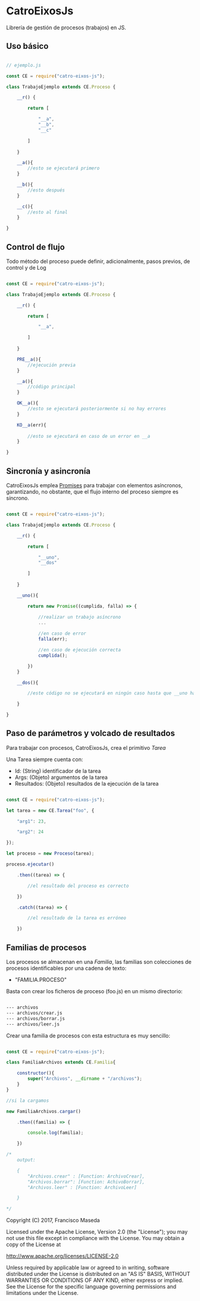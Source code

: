 # CatroEixosJs

Librería de gestión de procesos (trabajos) en JS. 

## Uso básico

```js

// ejemplo.js

const CE = require("catro-eixos-js");

class TrabajoEjemplo extends CE.Proceso {

    __r() {

        return [

            "__a",
            "__b", 
            "__c"

        ]
        
    }

    __a(){
        //esto se ejecutará primero
    }

    __b(){
        //esto después
    }

    __c(){
        //esto al final
    }

}

```
## Control de flujo

Todo método del proceso puede definir, adicionalmente, pasos previos, de control y de Log

```js

const CE = require("catro-eixos-js");

class TrabajoEjemplo extends CE.Proceso {

    __r() {

        return [

            "__a",

        ]
        
    }

    PRE__a(){
        //ejecución previa 
    }

    __a(){
        //código principal
    }

    OK__a(){
        //esto se ejecutará posteriormente si no hay errores
    }

    KO__a(err){
    
        //esto se ejecutará en caso de un error en __a
    }

}

```

## Sincronía y asincronía

CatroEixosJs emplea [Promises](https://developer.mozilla.org/es/docs/Web/JavaScript/Referencia/Objetos_globales/Promise) para trabajar con elementos asíncronos, garantizando, no obstante, que el flujo interno del proceso siempre es síncrono. 

```js

const CE = require("catro-eixos-js");

class TrabajoEjemplo extends CE.Proceso {

    __r() {

        return [

            "__uno",
            "__dos"

        ]
        
    }

    __uno(){

        return new Promise((cumplida, falla) => {

            //realizar un trabajo asíncrono
            ...
        
            //en caso de error
            falla(err);

            //en caso de ejecución correcta
            cumplida();

        })
    }

    __dos(){

        //este código no se ejecutará en ningún caso hasta que __uno haya terminado

    }

}

```

## Paso de parámetros y volcado de resultados

Para trabajar con procesos, CatroEixosJs, crea el primitivo *Tarea*

Una Tarea siempre cuenta con:

- Id: (String) identificador de la tarea
- Args: (Objeto) argumentos de la tarea
- Resultados: (Objeto) resultados de la ejecución de la tarea

```js

const CE = require("catro-eixos-js");

let tarea = new CE.Tarea("foo", {

    "arg1": 23,

    "arg2": 24

});

let proceso = new Proceso(tarea);

proceso.ejecutar()

    .then((tarea) => {

        //el resultado del proceso es correcto

    })

    .catch((tarea) => {

        //el resultado de la tarea es erróneo

    })

```

## Familias de procesos

Los procesos se almacenan en una *Familia*, las familias son colecciones de procesos identificables por una cadena de texto:

- "FAMILIA.PROCESO"

Basta con crear los ficheros de proceso (foo.js) en un mismo directorio:

```bash

--- archivos
--- archivos/crear.js
--- archivos/borrar.js
--- archivos/leer.js

```

Crear una familia de procesos con esta estructura es muy sencillo:

```js

const CE = require("catro-eixos-js");

class FamiliaArchivos extends CE.Familia{

    constructor(){
        super("Archivos", __dirname + "/archivos");
    }
}

//si la cargamos

new FamiliaArchivos.cargar()

    .then((familia) => {

        console.log(familia);

    })

/*
    output:

    {
        "Archivos.crear" : [Function: ArchivoCrear],
        "Archivos.borrar": [Function: AchivoBorrar],
        "Archivos.leer" : [Function: ArchivoLeer]

    }

*/

```





Copyright (C) 2017, Francisco Maseda

Licensed under the Apache License, Version 2.0 (the "License"); you may not use this file except in compliance with the License. You may obtain a copy of the License at

http://www.apache.org/licenses/LICENSE-2.0

Unless required by applicable law or agreed to in writing, software distributed under the License is distributed on an "AS IS" BASIS, WITHOUT WARRANTIES OR CONDITIONS OF ANY KIND, either express or implied. See the License for the specific language governing permissions and limitations under the License.
